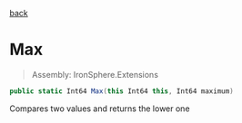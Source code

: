 ﻿

[back](/IronSphere.Extensions/LongExtension)

# Max

> Assembly: IronSphere.Extensions

```csharp
public static Int64 Max(this Int64 this, Int64 maximum)
```

Compares two values and returns the lower one

 